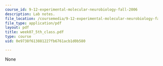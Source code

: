 ```yaml
---
course_id: 9-12-experimental-molecular-neurobiology-fall-2006
description: Lab notes.
file_location: /coursemedia/9-12-experimental-molecular-neurobiology-fall-2006/0e9738f613881227fb6761acb1d0b580_week07_5th_class.pdf
file_type: application/pdf
layout: pdf
title: week07_5th_class.pdf
type: course
uid: 0e9738f613881227fb6761acb1d0b580

---
```

None